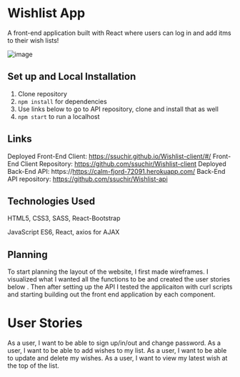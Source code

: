 # Wishlist App

A front-end application built with React where users can log in and add itms to their wish lists!

![image](https://user-images.githubusercontent.com/54872467/70290014-94fe7180-17a4-11ea-9a92-29a8d7047f72.png)


## Set up and Local Installation

1. Clone repository
2. `npm install` for dependencies
3. Use links below to go to API repository, clone and install that as well
4. `npm start` to run a localhost

## Links

Deployed Front-End Client: https://ssuchir.github.io/Wishlist-client/#/
Front-End Client Repository: https://github.com/ssuchir/Wishlist-client
Deployed Back-End API: https://https://calm-fjord-72091.herokuapp.com/
Back-End API repository: https://github.com/ssuchir/Wishlist-api


## Technologies Used

HTML5, CSS3, SASS, React-Bootstrap

JavaScript ES6, React, axios for AJAX


## Planning
To start planning the layout of the website, I first made wireframes. I visualized what I wanted all the functions to be and created the user stories below . Then after setting up the API I tested the applicaiton with curl scripts and starting building out the front end application by each component. 


# User Stories

As a user, I want to be able to sign up/in/out and change password.
As a user, I want to be able to add wishes to my list.
As a user, I want to be able to update and delete my wishes. 
As a user, I want to view my latest wish at the top of the list. 
